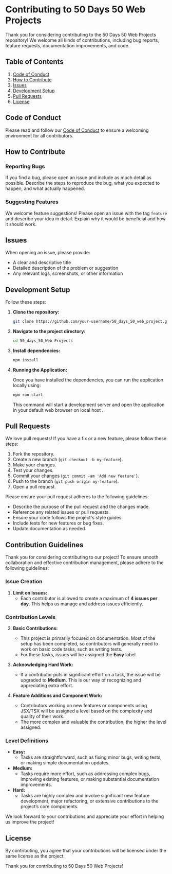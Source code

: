 # Contributing to 50 Days 50 Web Projects

Thank you for considering contributing to the 50 Days 50 Web Projects repository! We welcome all kinds of contributions, including bug reports, feature requests, documentation improvements, and code.

## Table of Contents

1. [Code of Conduct](#code-of-conduct)
2. [How to Contribute](#how-to-contribute)
3. [Issues](#issues)
4. [Development Setup](#development-setup) 
5. [Pull Requests](#pull-requests)
6. [License](#license)

## Code of Conduct

Please read and follow our [Code of Conduct](CODE_OF_CONDUCT.md) to ensure a welcoming environment for all contributors.

## How to Contribute

### Reporting Bugs

If you find a bug, please open an issue and include as much detail as possible. Describe the steps to reproduce the bug, what you expected to happen, and what actually happened.

### Suggesting Features

We welcome feature suggestions! Please open an issue with the tag `feature` and describe your idea in detail. Explain why it would be beneficial and how it should work.

## Issues

When opening an issue, please provide:

- A clear and descriptive title
- Detailed description of the problem or suggestion
- Any relevant logs, screenshots, or other information


## Development Setup

Follow these steps:

1. **Clone the repository:** 
   ```bash
   git clone https://github.com/your-username/50_days_50_web_project.git
   
   ```

2. **Navigate to the project directory:**
   ```bash
   cd 50_days_50_Web Projects
   ```

3. **Install dependencies:**
   ```bash
   npm install
   ```

4. **Running the Application:**

    Once you have installed the dependencies, you can run the application locally using:

    ```bash
    npm run start
    ```

    This command will start a development server and open the application in your default web browser on local host .



## Pull Requests

We love pull requests! If you have a fix or a new feature, please follow these steps:

1. Fork the repository.
2. Create a new branch (`git checkout -b my-feature`).
3. Make your changes.
4. Test your changes.
5. Commit your changes (`git commit -am 'Add new feature'`).
6. Push to the branch (`git push origin my-feature`).
7. Open a pull request.

Please ensure your pull request adheres to the following guidelines:

- Describe the purpose of the pull request and the changes made.
- Reference any related issues or pull requests.
- Ensure your code follows the project's style guides.
- Include tests for new features or bug fixes.
- Update documentation as needed.


## Contribution Guidelines

Thank you for considering contributing to our project! To ensure smooth collaboration and effective contribution management, please adhere to the following guidelines:

### Issue Creation

1. **Limit on Issues:**
   - Each contributor is allowed to create a maximum of **4 issues per day**. This helps us manage and address issues efficiently.

### Contribution Levels

2. **Basic Contributions:**
   - This project is primarily focused on documentation. Most of the setup has been completed, so contributors will generally need to work on basic code tasks, such as writing tests.
   - For these tasks, issues will be assigned the **Easy** label.

3. **Acknowledging Hard Work:**
   - If a contributor puts in significant effort on a task, the issue will be upgraded to **Medium**. This is our way of recognizing and appreciating extra effort.

4. **Feature Additions and Component Work:**
   - Contributors working on new features or components using JSX/TSX will be assigned a level based on the complexity and quality of their work.
   - The more complex and valuable the contribution, the higher the level assigned.

### Level Definitions

- **Easy:**
  - Tasks are straightforward, such as fixing minor bugs, writing tests, or making simple documentation updates.
- **Medium:**
  - Tasks require more effort, such as addressing complex bugs, improving existing features, or making substantial documentation improvements.
- **Hard:**
  - Tasks are highly complex and involve significant new feature development, major refactoring, or extensive contributions to the project’s core components.

We look forward to your contributions and appreciate your effort in helping us improve the project!

## License

By contributing, you agree that your contributions will be licensed under the same license as the project.

Thank you for contributing to 50 Days 50 Web Projects!
